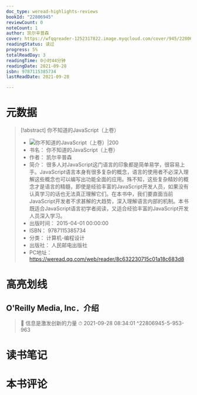 ```yaml
---
doc_type: weread-highlights-reviews
bookId: "22806945"
reviewCount: 0
noteCount: 1
author: 凯尔辛普森
cover: https://wfqqreader-1252317822.image.myqcloud.com/cover/945/22806945/t7_22806945.jpg
readingStatus: 读过
progress: 5%
totalReadDay: 3
readingTime: 0小时44分钟
readingDate: 2021-09-28
isbn: 9787115385734
lastReadDate: 2021-09-28

---
```

# 元数据
> [!abstract] 你不知道的JavaScript（上卷）
> - ![ 你不知道的JavaScript（上卷）|200](https://wfqqreader-1252317822.image.myqcloud.com/cover/945/22806945/t7_22806945.jpg)
> - 书名： 你不知道的JavaScript（上卷）
> - 作者： 凯尔辛普森
> - 简介： 很多人对JavaScript这门语言的印象都是简单易学，很容易上手。JavaScript语言本身有很多复杂的概念，语言的使用者不必深入理解这些概念也可以编写出功能全面的应用。殊不知，这些复杂精妙的概念才是语言的精髓，即使是经验丰富的JavaScript开发人员，如果没有认真学习的话也无法真正理解它们。在本书中，我们要直面当前JavaScript开发者不求甚解的大趋势，深入理解语言内部的机制。本书既适合JavaScript语言初学者阅读，又适合经验丰富的JavaScript开发人员深入学习。
> - 出版时间： 2015-04-01 00:00:00
> - ISBN： 9787115385734
> - 分类： 计算机-编程设计
> - 出版社： 人民邮电出版社
> - PC地址：https://weread.qq.com/web/reader/8c632230715c01a18c683d8

# 高亮划线

## O'Reilly Media, Inc．介绍

> 📌 信息是激发创新的力量 
> ⏱ 2021-09-28 08:34:01 ^22806945-5-953-963

# 读书笔记

# 本书评论

